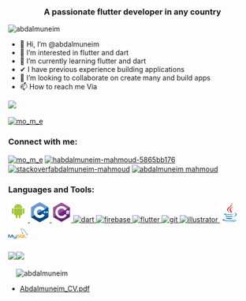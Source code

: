 <h3 align="center">A passionate flutter developer in any country </h3>
<p align="left"> <img src="https://komarev.com/ghpvc/?username=abdalmuneim&label=Profile%20views&color=0e75b6&style=flat" alt="abdalmuneim" /> </p>

- 👋 Hi, I’m @abdalmuneim
- 👀 I’m interested in flutter and dart
- 🌱 I’m currently learning flutter and dart
- ✔  I have previous experience building applications
- 💞️ I’m looking to collaborate on create many and build apps
- 📫 How to reach me Via

<a href="https://github.com/abdalmuneim/github-profile-trophy">
  <img width=800 src="https://github-profile-trophy.vercel.app/?username=abdalmuneim&column=10&theme=gruvbox&no-frame=true"/>
</a>

<p align="left"> <a href="https://twitter.com/mo_m_e" target="blank"><img src="https://img.shields.io/twitter/follow/mo_m_e?logo=twitter&style=for-the-badge" alt="mo_m_e" /></a> </p>

<h3 align="left">Connect with me:</h3>
<p align="left">
<a href="https://twitter.com/mo_m_e" target="blank"><img align="center" src="https://raw.githubusercontent.com/rahuldkjain/github-profile-readme-generator/master/src/images/icons/Social/twitter.svg" alt="mo_m_e" height="30" width="40" /></a>
<a href="https://linkedin.com/in/habdalmuneim-mahmoud-5865bb176" target="blank"><img align="center" src="https://raw.githubusercontent.com/rahuldkjain/github-profile-readme-generator/master/src/images/icons/Social/linked-in-alt.svg" alt="habdalmuneim-mahmoud-5865bb176" height="30" width="40" /></a>
<a href="https://stackoverflow.com/users/stackoverfabdalmuneim-mahmoud" target="blank"><img align="center" src="https://raw.githubusercontent.com/rahuldkjain/github-profile-readme-generator/master/src/images/icons/Social/stack-overflow.svg" alt="stackoverfabdalmuneim-mahmoud" height="30" width="40" /></a>
<a href="https://fb.com/abdalmuneim mahmoud" target="blank"><img align="center" src="https://raw.githubusercontent.com/rahuldkjain/github-profile-readme-generator/master/src/images/icons/Social/facebook.svg" alt="abdalmuneim mahmoud" height="30" width="40" /></a>
</p>

<h3 align="left">Languages and Tools:</h3>
<p align="left"> <a href="https://developer.android.com" target="_blank" rel="noreferrer"> <img src="https://raw.githubusercontent.com/devicons/devicon/master/icons/android/android-original-wordmark.svg" alt="android" width="40" height="40"/> </a> <a href="https://www.w3schools.com/cpp/" target="_blank" rel="noreferrer"> <img src="https://raw.githubusercontent.com/devicons/devicon/master/icons/cplusplus/cplusplus-original.svg" alt="cplusplus" width="40" height="40"/> </a> <a href="https://www.w3schools.com/cs/" target="_blank" rel="noreferrer"> <img src="https://raw.githubusercontent.com/devicons/devicon/master/icons/csharp/csharp-original.svg" alt="csharp" width="40" height="40"/> </a> <a href="https://dart.dev" target="_blank" rel="noreferrer"> <img src="https://www.vectorlogo.zone/logos/dartlang/dartlang-icon.svg" alt="dart" width="40" height="40"/> </a> <a href="https://firebase.google.com/" target="_blank" rel="noreferrer"> <img src="https://www.vectorlogo.zone/logos/firebase/firebase-icon.svg" alt="firebase" width="40" height="40"/> </a> <a href="https://flutter.dev" target="_blank" rel="noreferrer"> <img src="https://www.vectorlogo.zone/logos/flutterio/flutterio-icon.svg" alt="flutter" width="40" height="40"/> </a> <a href="https://git-scm.com/" target="_blank" rel="noreferrer"> <img src="https://www.vectorlogo.zone/logos/git-scm/git-scm-icon.svg" alt="git" width="40" height="40"/> </a> <a href="https://www.adobe.com/in/products/illustrator.html" target="_blank" rel="noreferrer"> <img src="https://www.vectorlogo.zone/logos/adobe_illustrator/adobe_illustrator-icon.svg" alt="illustrator" width="40" height="40"/> </a> <a href="https://www.java.com" target="_blank" rel="noreferrer"> <img src="https://raw.githubusercontent.com/devicons/devicon/master/icons/java/java-original.svg" alt="java" width="40" height="40"/> </a> <a href="https://www.mysql.com/" target="_blank" rel="noreferrer"> <img src="https://raw.githubusercontent.com/devicons/devicon/master/icons/mysql/mysql-original-wordmark.svg" alt="mysql" width="40" height="40"/> </a> </p>



<div>
  <img height="170" align="left" src="https://github-readme-stats.vercel.app/api?username=abdalmuneim&count_private=true&include_all_commits=true" />
  <img src="https://github-readme-stats.vercel.app/api/top-langs/?username=abdalmuneim&layout=compact" />
</div>

<p><img align="center" src="https://github-readme-streak-stats.herokuapp.com/?user=abdalmuneim&" alt="abdalmuneim" /></p>

-  [Abdalmuneim_CV.pdf](https://github.com/abdalmuneim/abdalmuneim/files/13257191/Flutter_developer_Abdalmuneim_CV.pdf)

